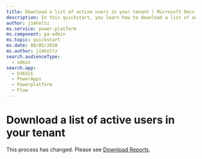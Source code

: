 ```yaml
---
title: Download a list of active users in your tenant | Microsoft Docs
description: In this quickstart, you learn how to download a list of active users in your tenant
author: jimholtz
ms.service: power-platform
ms.component: pa-admin
ms.topic: quickstart
ms.date: 08/05/2020
ms.author: jimholtz
search.audienceType: 
  - admin
search.app:
  - D365CE
  - PowerApps
  - Powerplatform
  - Flow
---
```


# Download a list of active users in your tenant

This process has changed. Please see [Download Reports](analytics-common-data-service.md#download-reports).
